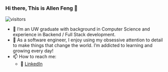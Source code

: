 ### Hi there, This is Allen Feng 👋
![visitors](https://visitor-badge.glitch.me/badge?page_id=allenfeng666)
- 🔭 I’m an UW graduate with background in Computer Science and experience in Backend / Full Stack development.
- 🌱 As a software engineer, I enjoy using my obsessive attention to detail to make things that change the world. I’m addicted to learning and growing every day!
- 📫 How to reach me: 
  - :office: [LinkedIn](https://www.linkedin.com/in/allen-feng/)


